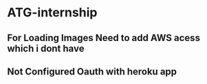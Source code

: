 # ATG-internship

## For Loading Images Need to add AWS acess which i dont have
## Not Configured Oauth with heroku app

